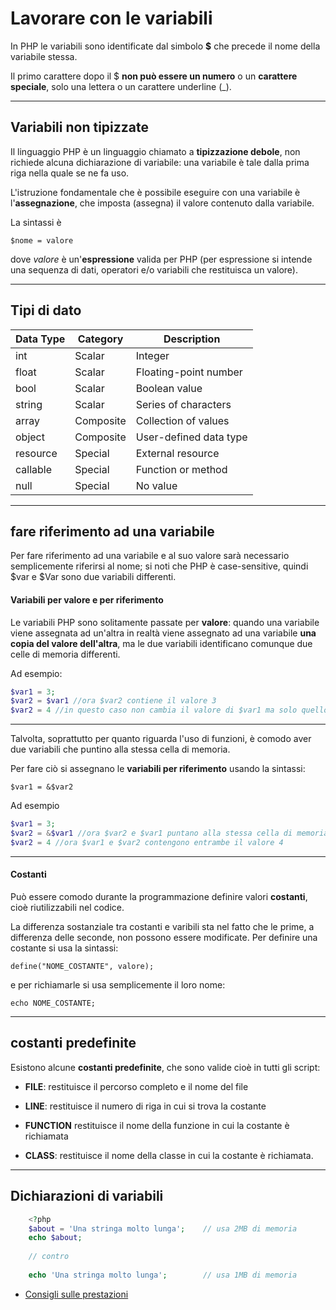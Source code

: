 # **Lavorare con le variabili**

In PHP le variabili sono identificate dal simbolo **$** che precede il nome della variabile stessa. 

Il primo carattere dopo il $ **non può essere un numero** o un **carattere speciale**, solo una lettera o un carattere underline (_).

---

## Variabili non tipizzate

Il linguaggio PHP è un linguaggio chiamato a **tipizzazione debole**, non richiede alcuna dichiarazione di variabile: una variabile è tale dalla prima riga nella quale se ne fa uso.

L'istruzione fondamentale che è possibile eseguire con una variabile è l'**assegnazione**, che imposta (assegna) il valore contenuto dalla variabile. 

La sintassi è

`$nome = valore`

dove _valore_ è un'**espressione** valida per PHP (per espressione si intende una sequenza di dati, operatori e/o variabili che restituisca un valore). 

---

## Tipi di dato

Data Type|Category|Description
---|---|---
int|Scalar|Integer
float|Scalar|Floating-point number
bool|Scalar|Boolean value
string|Scalar|Series of characters
array|Composite|Collection of values
object|Composite|User-defined data type
resource|Special|External resource
callable|Special|Function or method
null|Special|No value

---

## fare riferimento ad una variabile

Per fare riferimento ad una variabile e al suo valore sarà necessario semplicemente riferirsi al nome; si noti che PHP è case-sensitive, quindi $var e $Var sono due variabili differenti. 

#### **Variabili per valore e per riferimento**

Le variabili PHP sono solitamente passate per **valore**:
quando una variabile viene assegnata ad un'altra in realtà viene assegnato ad una variabile **una copia del valore dell'altra**, ma le due variabili identificano comunque due celle di memoria differenti. 

Ad esempio:
```php
$var1 = 3;
$var2 = $var1 //ora $var2 contiene il valore 3
$var2 = 4 //in questo caso non cambia il valore di $var1 ma solo quello di $var2
```
---

Talvolta, soprattutto per quanto riguarda l'uso di funzioni, è comodo aver due variabili che puntino alla stessa cella di memoria. 

Per fare ciò si assegnano le **variabili per riferimento** usando la sintassi:

`$var1 = &$var2`

Ad esempio

```php
$var1 = 3;
$var2 = &$var1 //ora $var2 e $var1 puntano alla stessa cella di memoria
$var2 = 4 //ora $var1 e $var2 contengono entrambe il valore 4
```

---

#### **Costanti**

Può essere comodo durante la programmazione definire valori **costanti**, cioè riutilizzabili nel codice. 

La differenza sostanziale tra costanti e varibili sta nel fatto che le prime, a differenza delle seconde, non
possono essere modificate. 
Per definire una costante si usa la sintassi:

`define("NOME_COSTANTE", valore);`

e per richiamarle si usa semplicemente il loro nome:

`echo NOME_COSTANTE;`

---

## costanti predefinite

Esistono alcune **costanti predefinite**, che sono valide cioè in tutti gli script:


* __FILE__:
	restituisce il percorso completo e il nome del file 

* __LINE__:
	restituisce il numero di riga in cui si trova la costante  

* __FUNCTION__
	restituisce il nome della funzione in cui la costante è richiamata 

* __CLASS__:
	restituisce il nome della classe in cui la costante è richiamata.


---


## Dichiarazioni di variabili


```php
    <?php
    $about = 'Una stringa molto lunga';    // usa 2MB di memoria
    echo $about;
    
    // contro
    
    echo 'Una stringa molto lunga';        // usa 1MB di memoria
```

*   [Consigli sulle prestazioni](https://developers.google.com/speed/articles/optimizing-php)
